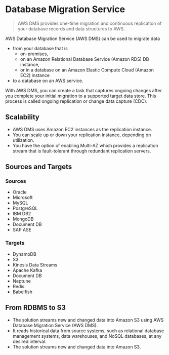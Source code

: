 # Database Migration Service

> AWS DMS provides one-time migration and continuous replication of your database records and data structures to AWS.

AWS Database Migration Service (AWS DMS) can be used to migrate data 
- from your database that is 
    - on-premises, 
    - on an Amazon Relational Database Service (Amazon RDS) DB instance, 
    - or in a database on an Amazon Elastic Compute Cloud (Amazon EC2) instance 
- to a database on an AWS service.

With AWS DMS, you can create a task that captures ongoing changes after you complete your initial migration to a supported target data store. This process is called ongoing replication or change data capture (CDC). 

## Scalability

- AWS DMS uses Amazon EC2 instances as the replication instance. 
- You can scale up or down your replication instance, depending on utilization.
- You have the option of enabling Multi-AZ which provides a replication stream that is fault-tolerant through redundant replication servers.

## Sources and Targets

### Sources

- Oracle
- Microsoft
- MySQL
- PostgreSQL
- IBM DB2
- MongoDB
- Document DB
- SAP ASE

### Targets

- DynamoDB
- S3
- Kinesis Data Streams
- Apache Kafka
- Document DB
- Neptune
- Redis
- Babelfish

## From RDBMS to S3

- The solution streams new and changed data into Amazon S3 using AWS Database Migration Service (AWS DMS). 
- It reads historical data from source systems, such as relational database management systems, data warehouses, and NoSQL databases, at any desired interval. 
- The solution streams new and changed data into Amazon S3.